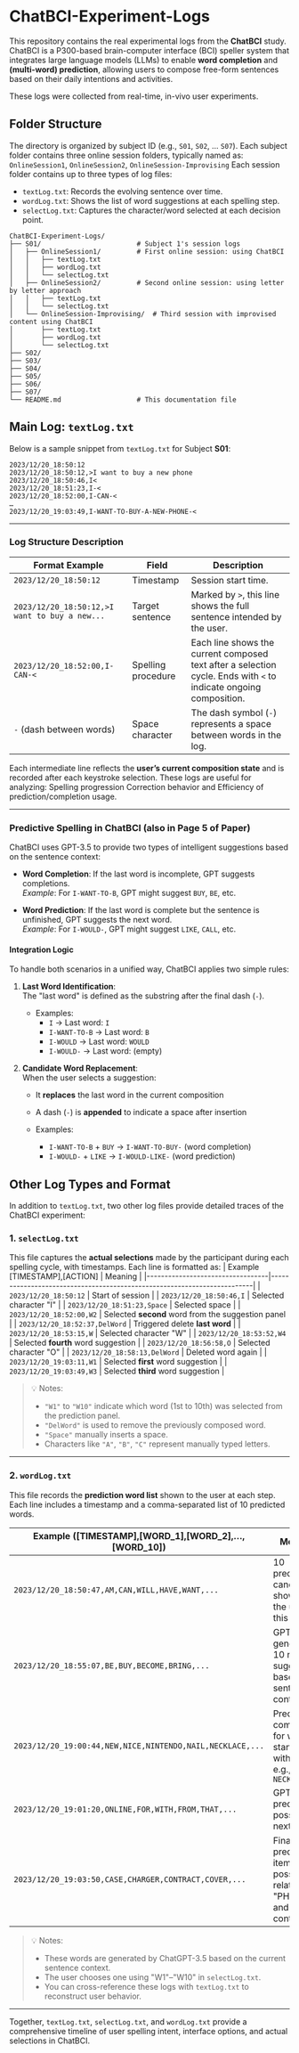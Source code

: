 # ChatBCI-Experiment-Logs

This repository contains the real experimental logs from the **ChatBCI** study.  
ChatBCI is a P300-based brain-computer interface (BCI) speller system that integrates large language models (LLMs) to enable **word completion** and **(multi-word) prediction**, allowing users to compose free-form sentences based on their daily intentions and activities.

These logs were collected from real-time, in-vivo user experiments.

## Folder Structure

The directory is organized by subject ID (e.g., `S01`, `S02`, ... `S07`). Each subject folder contains three online session folders, typically named as: `OnlineSession1`, `OnlineSession2`, `OnlineSession-Improvising`
Each session folder contains up to three types of log files:
- `textLog.txt`: Records the evolving sentence over time.
- `wordLog.txt`: Shows the list of word suggestions at each spelling step.
- `selectLog.txt`: Captures the character/word selected at each decision point.

```plaintext
ChatBCI-Experiment-Logs/
├── S01/                        # Subject 1's session logs
│   ├── OnlineSession1/         # First online session: using ChatBCI
│   │   ├── textLog.txt         
│   │   ├── wordLog.txt        
│   │   └── selectLog.txt       
│   ├── OnlineSession2/         # Second online session: using letter by letter approach
│   │   ├── textLog.txt
│   │   └── selectLog.txt
│   └── OnlineSession-Improvising/  # Third session with improvised content using ChatBCI
│       ├── textLog.txt
│       ├── wordLog.txt
│       └── selectLog.txt
├── S02/
├── S03/
├── S04/
├── S05/
├── S06/
├── S07/
└── README.md                   # This documentation file
```

## Main Log: `textLog.txt`

Below is a sample snippet from `textLog.txt` for Subject **S01**:
```
2023/12/20_18:50:12
2023/12/20_18:50:12,>I want to buy a new phone
2023/12/20_18:50:46,I<
2023/12/20_18:51:23,I-<
2023/12/20_18:52:00,I-CAN-<
…
2023/12/20_19:03:49,I-WANT-TO-BUY-A-NEW-PHONE-<
```
---

### Log Structure Description

| Format Example                                 | Field             | Description                                                                 |
|------------------------------------------------|--------------------|------------------------------------------------------------------------------|
| `2023/12/20_18:50:12`                          | Timestamp      | Session start time.                                                          |
| `2023/12/20_18:50:12,>I want to buy a new...`  | Target sentence       | Marked by `>`, this line shows the full sentence intended by the user.      |
| `2023/12/20_18:52:00,I-CAN-<`                  | Spelling procedure  | Each line shows the current composed text after a selection cycle. Ends with `<` to indicate ongoing composition. |
| `-` (dash between words)                       | Space character    | The dash symbol (`-`) represents a space between words in the log.          |

Each intermediate line reflects the **user’s current composition state** and is recorded after each keystroke selection. These logs are useful for analyzing: Spelling progression Correction behavior and Efficiency of prediction/completion usage.

---

### Predictive Spelling in ChatBCI (also in Page 5 of Paper)

ChatBCI uses GPT-3.5 to provide two types of intelligent suggestions based on the sentence context:

- **Word Completion**: If the last word is incomplete, GPT suggests completions.  
  *Example*: For `I-WANT-TO-B`, GPT might suggest `BUY`, `BE`, etc.

- **Word Prediction**: If the last word is complete but the sentence is unfinished, GPT suggests the next word.  
  *Example*: For `I-WOULD-`, GPT might suggest `LIKE`, `CALL`, etc.

#### Integration Logic

To handle both scenarios in a unified way, ChatBCI applies two simple rules:

1. **Last Word Identification**:  
   The "last word" is defined as the substring after the final dash (`-`).  
   - Examples:  
     - `I` → Last word: `I`  
     - `I-WANT-TO-B` → Last word: `B`  
     - `I-WOULD` → Last word: `WOULD`  
     - `I-WOULD-` → Last word: (empty)

2. **Candidate Word Replacement**:  
   When the user selects a suggestion:
   - It **replaces** the last word in the current composition
   - A dash (`-`) is **appended** to indicate a space after insertion

   - Examples:  
     - `I-WANT-TO-B` + `BUY` → `I-WANT-TO-BUY-` (word completion)  
     - `I-WOULD-` + `LIKE` → `I-WOULD-LIKE-` (word prediction)


## Other Log Types and Format

In addition to `textLog.txt`, two other log files provide detailed traces of the ChatBCI experiment:

### 1. `selectLog.txt`

This file captures the **actual selections** made by the participant during each spelling cycle, with timestamps. Each line is formatted as: 
| Example [TIMESTAMP],[ACTION]                         | Meaning                                                                 |
|----------------------------------|-------------------------------------------------------------------------|
| `2023/12/20_18:50:12`            | Start of session                                                        |
| `2023/12/20_18:50:46,I`          | Selected character "I"                                                  |
| `2023/12/20_18:51:23,Space`      | Selected space                                                          |
| `2023/12/20_18:52:00,W2`         | Selected **second** word from the suggestion panel                      |
| `2023/12/20_18:52:37,DelWord`    | Triggered delete **last word**                                          |
| `2023/12/20_18:53:15,W`          | Selected character "W"                                                  |
| `2023/12/20_18:53:52,W4`         | Selected **fourth** word suggestion                                     |
| `2023/12/20_18:56:58,O`          | Selected character "O"                                                  |
| `2023/12/20_18:58:13,DelWord`    | Deleted word again                                                      |
| `2023/12/20_19:03:11,W1`         | Selected **first** word suggestion                                      |
| `2023/12/20_19:03:49,W3`         | Selected **third** word suggestion                                      |

> 💡 Notes:
> - `"W1"` to `"W10"` indicate which word (1st to 10th) was selected from the prediction panel.
> - `"DelWord"` is used to remove the previously composed word.
> - `"Space"` manually inserts a space.
> - Characters like `"A"`, `"B"`, `"C"` represent manually typed letters.

---

### 2. `wordLog.txt`

This file records the **prediction word list** shown to the user at each step. Each line includes a timestamp and a comma-separated list of 10 predicted words.


| Example ([TIMESTAMP],[WORD_1],[WORD_2],…,[WORD_10])                                                                               | Meaning                                                                                      |
|--------------------------------------------------------------------------------------------|----------------------------------------------------------------------------------------------|
| `2023/12/20_18:50:47,AM,CAN,WILL,HAVE,WANT,...`                                             | 10 prediction candidates shown to the user at this time                                      |
| `2023/12/20_18:55:07,BE,BUY,BECOME,BRING,...`                                               | GPT-3.5 generated 10 new suggestions based on sentence context                               |
| `2023/12/20_19:00:44,NEW,NICE,NINTENDO,NAIL,NECKLACE,...`                                  | Predicted completions for word starting with "N", e.g., `NEW`, `NECKLACE`                   |
| `2023/12/20_19:01:20,ONLINE,FOR,WITH,FROM,THAT,...`                                         | GPT predicting possible next words                                  |
| `2023/12/20_19:03:50,CASE,CHARGER,CONTRACT,COVER,...`                                      | Final predicted items possibly related to "PHONE" and input context                   |

> 💡 Notes:
> - These words are generated by ChatGPT-3.5 based on the current sentence context.
> - The user chooses one using "W1"–"W10" in `selectLog.txt`.
> - You can cross-reference these logs with `textLog.txt` to reconstruct user behavior.

---

Together, `textLog.txt`, `selectLog.txt`, and `wordLog.txt` provide a comprehensive timeline of user spelling intent, interface options, and actual selections in ChatBCI.